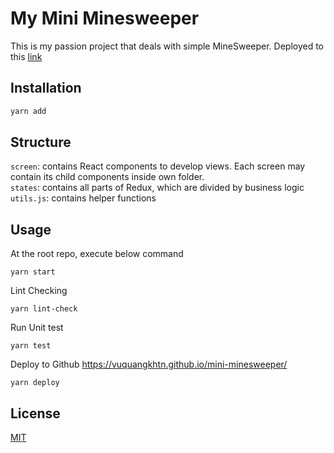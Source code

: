# My Mini Minesweeper

This is my passion project that deals with simple MineSweeper. Deployed to this [link](https://vuquangkhtn.github.io/mini-minesweeper/)

## Installation

```bash
yarn add
```

## Structure

`screen`: contains React components to develop views. Each screen may contain its child components inside own folder.  
`states`: contains all parts of Redux, which are divided by business logic  
`utils.js`: contains helper functions

## Usage

At the root repo, execute below command

```
yarn start
```

Lint Checking

```
yarn lint-check
```

Run Unit test

```
yarn test
```

Deploy to Github https://vuquangkhtn.github.io/mini-minesweeper/

```
yarn deploy
```

## License

[MIT](https://choosealicense.com/licenses/mit/)
